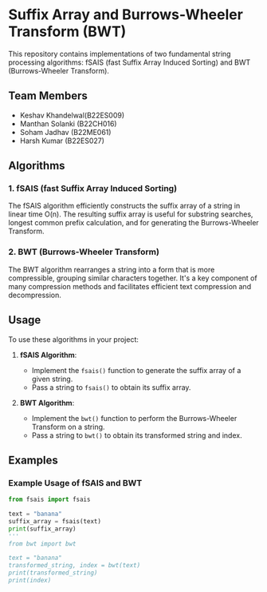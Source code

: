 # Suffix Array and Burrows-Wheeler Transform (BWT)

This repository contains implementations of two fundamental string processing algorithms: fSAIS (fast Suffix Array Induced Sorting) and BWT (Burrows-Wheeler Transform).  
## Team Members

- Keshav Khandelwal(B22ES009)
- Manthan Solanki (B22CH016)
- Soham Jadhav (B22ME061)
- Harsh Kumar (B22ES027)

## Algorithms

### 1. fSAIS (fast Suffix Array Induced Sorting)

The fSAIS algorithm efficiently constructs the suffix array of a string in linear time O(n). The resulting suffix array is useful for substring searches, longest common prefix calculation, and for generating the Burrows-Wheeler Transform.

### 2. BWT (Burrows-Wheeler Transform)

The BWT algorithm rearranges a string into a form that is more compressible, grouping similar characters together. It's a key component of many compression methods and facilitates efficient text compression and decompression.

## Usage

To use these algorithms in your project:

1. **fSAIS Algorithm**:
   - Implement the `fsais()` function to generate the suffix array of a given string.
   - Pass a string to `fsais()` to obtain its suffix array.

2. **BWT Algorithm**:
   - Implement the `bwt()` function to perform the Burrows-Wheeler Transform on a string.
   - Pass a string to `bwt()` to obtain its transformed string and index.

## Examples

### Example Usage of fSAIS and BWT

```python
from fsais import fsais

text = "banana"
suffix_array = fsais(text)
print(suffix_array)
'''
from bwt import bwt

text = "banana"
transformed_string, index = bwt(text)
print(transformed_string)
print(index)

